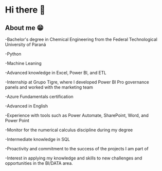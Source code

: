 # Hi there 👋

## About me 😁

-Bachelor's degree in Chemical Engineering from the Federal Technological University of Paraná

-Python

-Machine Leaning

-Advanced knowledge in  Excel, Power BI, and ETL

-Internship at Grupo Tigre, where I developed Power BI Pro governance panels and worked with the marketing team

-Azure Fundamentals certification

-Advanced in English

-Experience with tools such as Power Automate, SharePoint, Word, and Power Point

-Monitor for the numerical calculus discipline during my degree

-Intermediate knowledge in SQL

-Proactivity and commitment to the success of the projects I am part of

-Interest in applying my knowledge and skills to new challenges and opportunities in the BI/DATA area.


<!--
**joauluiz/joauluiz** is a ✨ _special_ ✨ repository because its `README.md` (this file) appears on your GitHub profile.

Here are some ideas to get you started:

- 🔭 I’m currently working on ...
- 🌱 I’m currently learning ...
- 👯 I’m looking to collaborate on ...
- 🤔 I’m looking for help with ...
- 💬 Ask me about ...
- 📫 How to reach me: ...
- 😄 Pronouns: ...
- ⚡ Fun fact: ...
-->
